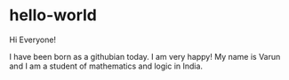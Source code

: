 # hello-world
Hi Everyone!

I have been born as a githubian today. I am very happy!
My name is Varun and I am a student of mathematics and logic in India.
